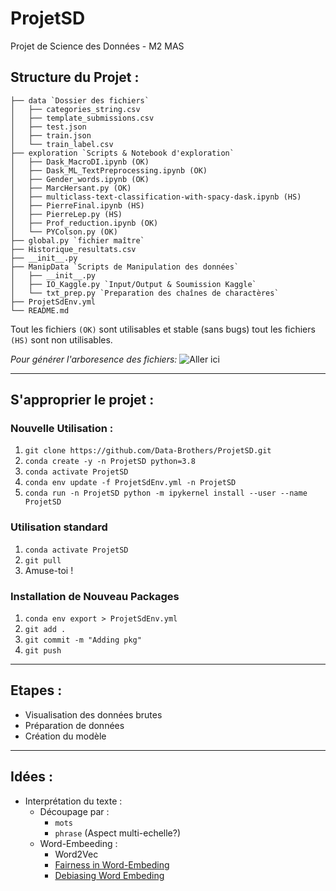 # ProjetSD
Projet de Science des Données - M2 MAS



## Structure du Projet :

```
├── data `Dossier des fichiers`
│   ├── categories_string.csv
│   ├── template_submissions.csv
│   ├── test.json
│   ├── train.json
│   └── train_label.csv
├── exploration `Scripts & Notebook d'exploration`
│   ├── Dask_MacroDI.ipynb (OK)
│   ├── Dask_ML_TextPreprocessing.ipynb (OK)
│   ├── Gender_words.ipynb (OK)
│   ├── MarcHersant.py (OK)
│   ├── multiclass-text-classification-with-spacy-dask.ipynb (HS)
│   ├── PierreFinal.ipynb (HS)
│   ├── PierreLep.py (HS)
│   ├── Prof_reduction.ipynb (OK)
│   └── PYColson.py (OK)
├── global.py `fichier maître`
├── Historique_resultats.csv
├── __init__.py
├── ManipData `Scripts de Manipulation des données`
│   ├── __init__.py
│   ├── IO_Kaggle.py `Input/Output & Soumission Kaggle`
│   └── txt_prep.py `Preparation des chaînes de charactères`
├── ProjetSdEnv.yml
└── README.md
```

Tout les fichiers `(OK)` sont utilisables et stable (sans bugs) tout les fichiers `(HS)` sont non utilisables.

_Pour générer l'arboresence des fichiers:_ ![Aller ici](https://stackoverflow.com/questions/36321815/how-to-automatically-create-readme-md-markdown-of-directory-tree-listing?answertab=votes#tab-top)

---
## S'approprier le projet : 
### Nouvelle Utilisation :
1. `git clone https://github.com/Data-Brothers/ProjetSD.git`
2. `conda create -y -n ProjetSD python=3.8`
3. `conda activate ProjetSD`
4. `conda env update -f ProjetSdEnv.yml -n ProjetSD`
5. `conda run -n ProjetSD python -m ipykernel install --user --name ProjetSD`

### Utilisation standard
1. `conda activate ProjetSD`
2. `git pull`
3. Amuse-toi ! 

### Installation de Nouveau Packages
1. `conda env export > ProjetSdEnv.yml`
2. `git add .`
3. `git commit -m "Adding pkg"`
4. `git push`

---
## Etapes :

* Visualisation des données brutes
* Préparation de données
* Création du modèle


---
## Idées : 
* Interprétation du texte :
    * Découpage par :
        * `mots`
        * `phrase`
	(Aspect multi-echelle?)
    * Word-Embeeding :
        * Word2Vec
        * [Fairness in Word-Embeding](https://www.kdnuggets.com/2020/08/word-embedding-fairness-evaluation.html)
        * [Debiasing Word Embeding](http://papers.nips.cc/paper/6228-man-is-to-computer-programmer-as-woman-is-to-homemaker-debiasing-word-embeddings.pdf)

